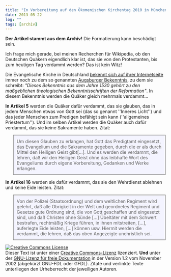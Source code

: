 ```yaml
---
title: "In Vorbereitung auf den Ökomenischen Kirchentag 2010 in München"
date: 2013-05-22
log: ""
tags: [archiv]
---
```

**Der Artikel stammt aus dem Archiv!** Die Formatierung kann beschädigt sein.

Ich frage mich gerade, bei meinen Recherchen für Wikipedia, ob den Deutschen Quäkern eigendlich klar ist, das sie von den Protestanten, bis zum heutigen Tag verdammt werden? Das ist kein Witz! 

Die Evangelische Kirche in Deutschland <a href="http://www.ekd.de/glauben/bekenntnisse/index.html">bekennt sich auf ihrer Internetseite</a> immer noch zu dem so genannten <a href="http://www.ekd.de/glauben/bekenntnisse/augsburger_bekenntnis.html">Augsburger Bekenntnis</a>, zu dem sie schreibt: <i>"Dieses Bekenntnis aus dem Jahre 1530 gehört zu den maßgeblichen theologischen Bekenntnisschriften der Reformation"</i>. In diesem Bekenntnis werden die Quäker gleich mehrmals verdammt...

**In Artikel 5** werden die Quäker dafür verdammt, das sie glauben, das in jedem Menschen etwas von Gott sei (das so genannt ''Inneres Licht'') und das jeder Menschen zum Predigen befähigt sein kann (''allgemeines Priestertum''). Und im selben Artikel werden die Quäker auch dafür verdammt, das sie keine Sakramente haben. Zitat:

<blockquote width=80%; style="padding:10px; background:#f4f4ff; border: 2px solid #999; border-right-width: 2px">
Um diesen Glauben zu erlangen, hat Gott das Predigtamt eingesetzt, das Evangelium und die Sakramente gegeben, durch die er als durch Mittel den Heiligen Geist gibt[...]. Und es werden die verdammt, die lehren, daß wir den Heiligen Geist ohne das leibhafte Wort des Evangeliums durch eigene Vorbereitung, Gedanken und Werke erlangen.
</blockquote>

**In Artikel 16** werden sie dafür verdammt, das sie den Wehrdienst ablehnen und keine Eide leisten. Zitat:

<blockquote width=80%; style="padding:10px; background:#f4f4ff; border: 2px solid #999; border-right-width: 2px">
Von der Polizei (Staatsordnung) und dem weltlichen Regiment wird gelehrt, daß alle Obrigkeit in der Welt und geordnetes Regiment und Gesetze gute Ordnung sind, die von Gott geschaffen und eingesetzt sind, und daß Christen ohne Sünde [...] Übeltäter mit dem Schwert bestrafen, rechtmäßig Kriege führen, in ihnen mitstreiten, [...], auferlegte Eide leisten, [...] können usw. Hiermit werden die verdammt, die lehren, daß das oben Angezeigte unchristlich sei.
</blockquote>



 <a rel="license" href="http://creativecommons.org/licenses/by-sa/3.0/de/"><img alt="Creative Commons License" style="border-width:0" src="http://i.creativecommons.org/l/by-sa/3.0/de/88x31.png" /></a><br />Dieser <span xmlns:dc="http://purl.org/dc/elements/1.1/" href="http://purl.org/dc/dcmitype/Text" rel="dc:type">Text</span> ist unter einer <a rel="license" href="http://creativecommons.org/licenses/by-sa/3.0/de/">Creative Commons-Lizenz</a> lizenziert. **Und** unter der <a href="http://de.wikipedia.org/wiki/GFDL">GNU-Lizenz für freie Dokumentation</a> in der Version 1.2 vom November 2002 (abgekürzt GNU-FDL oder GFDL). Zitate und verlinkte Texte unterliegen den Urheberrecht der jeweiligen Autoren.

